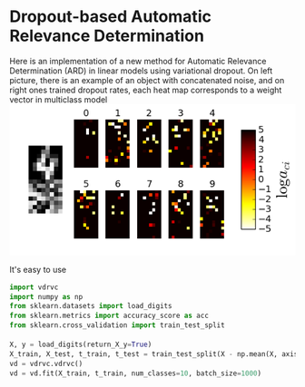 # Dropout-based Automatic Relevance Determination

Here is an implementation of a new method for Automatic Relevance Determination (ARD) in linear models using variational dropout. On left picture, there is an example of an object with concatenated noise, and on right ones trained dropout rates, each heat map corresponds to a weight vector in multiclass model
![](pics/nips.png)

It's easy to use

```python
import vdrvc 
import numpy as np
from sklearn.datasets import load_digits
from sklearn.metrics import accuracy_score as acc
from sklearn.cross_validation import train_test_split

X, y = load_digits(return_X_y=True)
X_train, X_test, t_train, t_test = train_test_split(X - np.mean(X, axis=0), y, test_size=0.2)
vd = vdrvc.vdrvc()
vd = vd.fit(X_train, t_train, num_classes=10, batch_size=1000)
```
